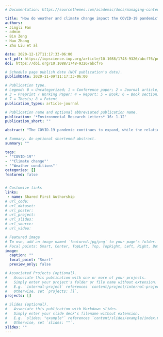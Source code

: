 ```yaml
---
# Documentation: https://sourcethemes.com/academic/docs/managing-content/

title: "How do weather and climate change impact the COVID-19 pandemic? Evidence from the Chinese mainland"
authors:
- Jingli Fan
- admin
- Bin Zeng
- Hao Zhang
- Zhu Liu et al

date: 2020-12-17T11:17:33-06:00
url_pdf: https://iopscience.iop.org/article/10.1088/1748-9326/abcf76/pdf
doi: https://doi.org/10.1088/1748-9326/abcf76

# Schedule page publish date (NOT publication's date).
publishDate: 2020-11-09T11:17:33-06:00

# Publication type.
# Legend: 0 = Uncategorized; 1 = Conference paper; 2 = Journal article;
# 3 = Preprint / Working Paper; 4 = Report; 5 = Book; 6 = Book section;
# 7 = Thesis; 8 = Patent
publication_types: article-journal

# Publication name and optional abbreviated publication name.
publication: '*Environmental Research Letters* 16: 1-12'
publication_short: ""

abstract: "The COVID-19 pandemic continues to expand, while the relationship between weather conditions and the spread of the virus remains largely debatable. In this paper, we attempt to examine this question by employing a flexible econometric model coupled with fine-scaled hourly temperature variations and a rich set of covariates for 291 cities in the Chinese mainland. More importantly, we combine the baseline estimates with climate-change projections from 21 global climate models to understand the pandemic in different scenarios. We found a significant negative relationship between temperatures and caseload. A one-hour increase in temperatures from 25 °C to 28 °C tends to reduce daily cases by 15.1%, relative to such an increase from −2 °C to 1 °C. Our results also suggest an inverted U-shaped nonlinear relationship between relative humidity and confirmed cases. Despite the negative effects of heat, we found that rising temperatures induced by climate change are unlikely to contain a hypothesized pandemic in the future. In contrast, cases would tend to increase by 10.9% from 2040 to 2059 with a representative concentration pathway (RCP) of 4.5 and by 7.5% at an RCP of 8.5, relative to 2020, though reductions of 1.8% and 18.9% were projected for 2080–2099 for the same RCPs, respectively. These findings raise concerns that the pandemic could worsen under the climate-change framework."

# Summary. An optional shortened abstract.
summary: ""

tags:
- '"COVID-19"'
- '"Climate change"'
- '"Weather conditions"'
categories: []
featured: false


# Customize links
links:
 - name: Shared First Authorship
# url_code:
# url_dataset:
# url_poster:
# url_project:
# url_slides:
# url_source:
# url_video:

# Featured image
# To use, add an image named `featured.jpg/png` to your page's folder. 
# Focal points: Smart, Center, TopLeft, Top, TopRight, Left, Right, BottomLeft, Bottom, BottomRight.
image:
  caption: ""
  focal_point: "Smart"
  preview_only: false

# Associated Projects (optional).
#   Associate this publication with one or more of your projects.
#   Simply enter your project's folder or file name without extension.
#   E.g. `internal-project` references `content/project/internal-project/index.md`.
#   Otherwise, set `projects: []`.
projects: []

# Slides (optional).
#   Associate this publication with Markdown slides.
#   Simply enter your slide deck's filename without extension.
#   E.g. `slides: "example"` references `content/slides/example/index.md`.
#   Otherwise, set `slides: ""`.
slides: ""
---
```

